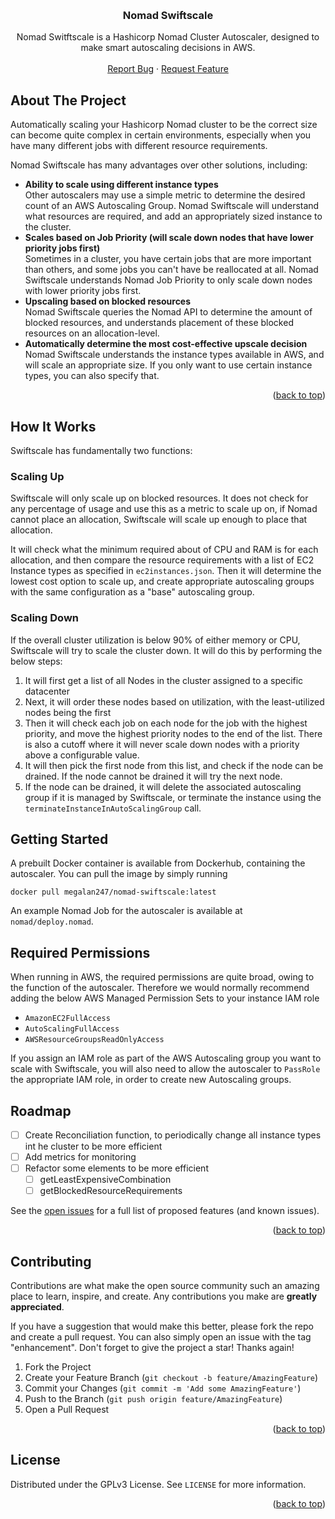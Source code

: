 
<a name="readme-top"></a>


<br />
<div align="center">

<h3 align="center">Nomad Swiftscale</h3>

  <p align="center">
    Nomad Switftscale is a Hashicorp Nomad Cluster Autoscaler, designed to make smart autoscaling decisions in AWS.
    <br />
    <br />
    <a href="https://github.com/megalan247/nomad-swiftscale/issues">Report Bug</a>
    ·
    <a href="https://github.com/megalan247/nomad-swiftscale/issues">Request Feature</a>
  </p>
</div>

<!-- ABOUT THE PROJECT -->
## About The Project

Automatically scaling your Hashicorp Nomad cluster to be the correct size can become quite complex in certain environments, especially when you have many different jobs with different resource requirements. 

Nomad Swiftscale has many advantages over other solutions, including:

- **Ability to scale using different instance types**  
Other autoscalers may use a simple metric to determine the desired count of an AWS Autoscaling Group. Nomad Swiftscale will understand what resources are required, and add an appropriately sized instance to the cluster.
- **Scales based on Job Priority (will scale down nodes that have lower priority jobs first)**  
Sometimes in a cluster, you have certain jobs that are more important than others, and some jobs you can't have be reallocated at all. Nomad Swiftscale understands Nomad Job Priority to only scale down nodes with lower priority jobs first.
- **Upscaling based on blocked resources**  
Nomad Swiftscale queries the Nomad API to determine the amount of blocked resources, and understands placement of these blocked resources on an allocation-level.
- **Automatically determine the most cost-effective upscale decision**  
Nomad Swiftscale understands the instance types available in AWS, and will scale an appropriate size. If you only want to use certain instance types, you can also specify that.

<p align="right">(<a href="#readme-top">back to top</a>)</p>

## How It Works

Swiftscale has fundamentally two functions:

### Scaling Up
Swiftscale will only scale up on blocked resources. It does not check for any percentage of usage and use this as a metric to scale up on, if Nomad cannot place an allocation, Swiftscale will scale up enough to place that allocation.

It will check what the minimum required about of CPU and RAM is for each allocation, and then compare the resource requirements with a list of EC2 Instance types as specified in `ec2instances.json`. Then it will determine the lowest cost option to scale up, and create appropriate autoscaling groups with the same configuration as a "base" autoscaling group.

### Scaling Down
If the overall cluster utilization is below 90% of either memory or CPU, Swiftscale will try to scale the cluster down. It will do this by performing the below steps:

1. It will first get a list of all Nodes in the cluster assigned to a specific datacenter
2. Next, it will order these nodes based on utilization, with the least-utilized nodes being the first
3. Then it will check each job on each node for the job with the highest priority, and move the highest priority nodes to the end of the list. There is also a cutoff where it will never scale down nodes with a priority above a configurable value.
4. It will then pick the first node from this list, and check if the node can be drained. If the node cannot be drained it will try the next node.
5. If the node can be drained, it will delete the associated autoscaling group if it is managed by Swiftscale, or terminate the instance using the `terminateInstanceInAutoScalingGroup` call.

<!-- GETTING STARTED -->
## Getting Started

A prebuilt Docker container is available from Dockerhub, containing the autoscaler. You can pull the image by simply running

```
docker pull megalan247/nomad-swiftscale:latest
```

An example Nomad Job for the autoscaler is available at `nomad/deploy.nomad`.

## Required Permissions

When running in AWS, the required permissions are quite broad, owing to the function of the autoscaler. Therefore we would normally recommend adding the below AWS Managed Permission Sets to your instance IAM role

- `AmazonEC2FullAccess`
- `AutoScalingFullAccess`
- `AWSResourceGroupsReadOnlyAccess`

If you assign an IAM role as part of the AWS Autoscaling group you want to scale with Swiftscale, you will also need to allow the autoscaler to `PassRole` the appropriate IAM role, in order to create new Autoscaling groups.

<!-- ROADMAP -->
## Roadmap

- [ ] Create Reconciliation function, to periodically change all instance types int he cluster to be more efficient
- [ ] Add metrics for monitoring
- [ ] Refactor some elements to be more efficient 
    - [ ] getLeastExpensiveCombination
    - [ ] getBlockedResourceRequirements

See the [open issues](https://github.com/github_username/repo_name/issues) for a full list of proposed features (and known issues).

<p align="right">(<a href="#readme-top">back to top</a>)</p>



<!-- CONTRIBUTING -->
## Contributing

Contributions are what make the open source community such an amazing place to learn, inspire, and create. Any contributions you make are **greatly appreciated**.

If you have a suggestion that would make this better, please fork the repo and create a pull request. You can also simply open an issue with the tag "enhancement".
Don't forget to give the project a star! Thanks again!

1. Fork the Project
2. Create your Feature Branch (`git checkout -b feature/AmazingFeature`)
3. Commit your Changes (`git commit -m 'Add some AmazingFeature'`)
4. Push to the Branch (`git push origin feature/AmazingFeature`)
5. Open a Pull Request

<p align="right">(<a href="#readme-top">back to top</a>)</p>



<!-- LICENSE -->
## License

Distributed under the GPLv3 License. See `LICENSE` for more information.

<p align="right">(<a href="#readme-top">back to top</a>)</p>
